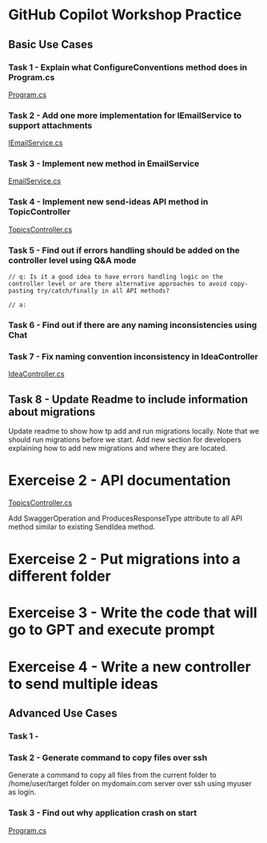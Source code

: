 # GitHub Copilot Workshop Practice

## Basic Use Cases

### Task 1 - Explain what ConfigureConventions method does in Program.cs

[Program.cs](./src/AlertAI.Api/Program.cs)

### Task 2 - Add one more implementation for IEmailService to support attachments

[IEmailService.cs](./src/AlertAI.Api/Interfaces/IEmailService.cs)

### Task 3 - Implement new method in EmailService

[EmailService.cs](./src/AlertAI.Api/Services/EmailService.cs)

### Task 4 - Implement new send-ideas API method in TopicController

[TopicsController.cs](./src/AlertAI.Api/Controllers/TopicsController.cs)

### Task 5 - Find out if errors handling should be added on the controller level using Q&A mode

```
// q: Is it a good idea to have errors handling logic on the controller level or are there alternative approaches to avoid copy-pasting try/catch/finally in all API methods?

// a: 
```

### Task 6 - Find out if there are any naming inconsistencies using Chat

### Task 7 - Fix naming convention inconsistency in IdeaController

[IdeaController.cs](./src/AlertAI.Api/Controllers/IdeaController.cs)

## Task 8 - Update Readme to include information about migrations

Update readme to show how tp add and run migrations locally. Note that we should run migrations before we start. Add new  section for developers explaining how to add new migrations and where they are located.

# Exerceise 2 - API documentation

[TopicsController.cs](./src/AlertAI.Api/Controllers/TopicsController.cs)

Add SwaggerOperation and ProducesResponseType attribute to all API method similar to existing SendIdea method.

# Exerceise 2 - Put migrations into a different folder


# Exerceise 3 - Write the code that will go to GPT and execute prompt


# Exerceise 4 - Write a new controller to send multiple ideas


## Advanced Use Cases

### Task 1 - 

### Task 2 - Generate command to copy files over ssh

Generate a command to copy all files from the current folder to /home/user/target folder on mydomain.com server over ssh using myuser as login.

### Task 3 - Find out why application crash on start

[Program.cs](./src/AlertAI.Api/Program.cs)
